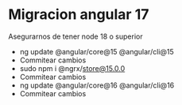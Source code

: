 # Migracion angular 17

Asegurarnos de tener node 18 o superior
- ng update @angular/core@15 @angular/cli@15
- Commitear cambios
- sudo npm i @ngrx/store@15.0.0
- Commitear cambios
- ng update @angular/core@16 @angular/cli@16
- Commitear cambios
